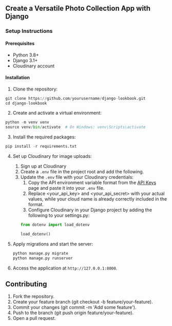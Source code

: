 ## Create a Versatile Photo Collection App with Django

### Setup Instructions 

#### Prerequisites

* Python 3.8+
* Django 3.1+
* Cloudinary account

#### Installation

1.  Clone the repository:

```python
git clone https://github.com/yourusername/django-lookbook.git
cd django-lookbook
```

2. Create and activate a virtual environment:

```python
python -m venv venv
source venv/bin/activate  # On Windows: venv\Scripts\activate
```

3. Install the required packages:

```python
pip install -r requirements.txt
```

4. Set up Cloudinary for image uploads:
   1. Sign up at Cloudinary 
   2. Create a `.env` file in the project root and add the following. 
   3. Update the `.env` file with your Cloudinary credentials:
      1. Copy the API environment variable format from the [API Keys](https://console.cloudinary.com/settings/api-keys) page and paste it into your `.env` file. 
      2. Replace <your_api_key> and <your_api_secret> with your actual values, while your cloud name is already correctly included in the format. 
      3. Configure Cloudinary in your Django project by adding the following to your settings.py:
        ```python
        from dotenv import load_dotenv

        load_dotenv()
        ```
        

5. Apply migrations and start the server:
   
   ```python
   python manage.py migrate
   python manage.py runserver
   ```

6. Access the application at `http://127.0.0.1:8000`.

## Contributing

1. Fork the repository.
2. Create your feature branch (git checkout -b feature/your-feature).
3. Commit your changes (git commit -m 'Add some feature').
4. Push to the branch (git push origin feature/your-feature).
5. Open a pull request.

